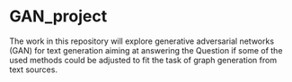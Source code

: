 # GAN_project

The work in this repository will explore generative adversarial networks (GAN) for text generation aiming at answering the Question if some of the used methods could be adjusted to fit the task of graph generation from text sources. 
